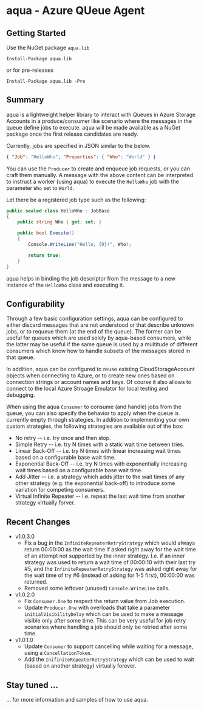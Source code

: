 # aqua - Azure QUeue Agent

## Getting Started
Use the NuGet package `aqua.lib`
```
Install-Package aqua.lib
```
or for pre-releases
```
Install-Package aqua.lib -Pre
```

## Summary
aqua is a lightweight helper library to interact with Queues in Azure Storage Accounts in a produce/consumer like
scenario where the messages in the queue define jobs to execute. aqua will be made available as a NuGet package once
the first release candidates are ready.

Currently, jobs are specified in JSON similar to the below.
```json
{ "Job": "HelloWho", "Properties": { "Who": "World" } }
```

You can use the `Producer` to create and enqueue job requests, or you can craft them manually. A message with the above content can be interpreted to instruct a worker (using aqua) to execute the `HelloWho` job with
the parameter `Who` set to `World`.

Let there be a registered job type such as the following:

```c#
public sealed class HelloWho : JobBase
{
    public string Who { get; set; }

    public bool Execute()
    {
        Console.WriteLine("Hello, {0}!", Who);

        return true;
    }
}
```

aqua helps in binding the job descriptor from the message to a new instance of the `HelloWho` class and executing it.

## Configurability
Through a few basic configuration settings, aqua can be configured to either discard messages that are not understood or
that describe unknown jobs, or to requeue them (at the end of the queue). The former can be useful for queues which are
used solely by aqua-based consumers, while the latter may be useful if the same queue is used by a multitude of
different consumers which know how to handle subsets of the messages stored in that queue.

In addition, aqua can be configured to reuse existing CloudStorageAccount objects when connecting to Azure, or to create
new ones based on connection strings or account names and keys. Of course it also allows to connect to the local Azure
Stroage Emulator for local testing and debugging.

When using the aqua `Consumer` to consume (and handle) jobs from the queue, you can also specify the behavior to apply
when the queue is currently empty through strategies. In addition to implementing your own custom strategies, the
following strategies are available out of the box:
- No retry -- i.e. try once and then stop.
- Simple Retry -- i.e. try N times with a static wait time between tries.
- Linear Back-Off -- i.e. try N times with linear increasing wait times based on a configurable base wait time.
- Exponential Back-Off -- i.e. try N times with exponentially increasing wait times based on a configurable base wait
time.
- Add Jitter -- i.e. a strategy which adds jitter to the wait times of any other strategy (e.g. the exponential
back-off) to introduce some variation for competing consumers.
- Virtual Infinite Repeater -- i.e. repeat the last wait time from another strategy virtually forver.

## Recent Changes

* v1.0.3.0
  * Fix a bug in the `InfiniteRepeaterRetryStrategy` which would always return 00:00:00 as the wait time if asked right
    away for the wait time of an attempt not supported by the inner strategy. I.e. if an inner strategy was used to
    return a wait time of 00:00:10 with their last try #5, and the `InfiniteRepeaterRetryStrategy` was asked right away
    for the wait time of try #6 (instead of asking for 1-5 first), 00:00:00 was returned.
  * Removed some leftover (unused) `Console.WriteLine` calls.
* v1.0.2.0
  * Fix `Consumer.One` to respect the return value from Job execution.
  * Update `Producer.One` with overloads that take a parameter `initialVisibilityDelay` which can be used to make a
    message visible only after some time. This can be very useful for job retry scenarios where handling a job should
    only be retried after some time.
* v1.0.1.0
  * Update `Consumer` to support cancelling while waiting for a message, using a `CancellationToken`.
  * Add the `InifiniteRepeaterRetryStrategy` which can be used to wait (based on another strategy) virtually forever.

## Stay tuned ...
... for more information and samples of how to use aqua.
